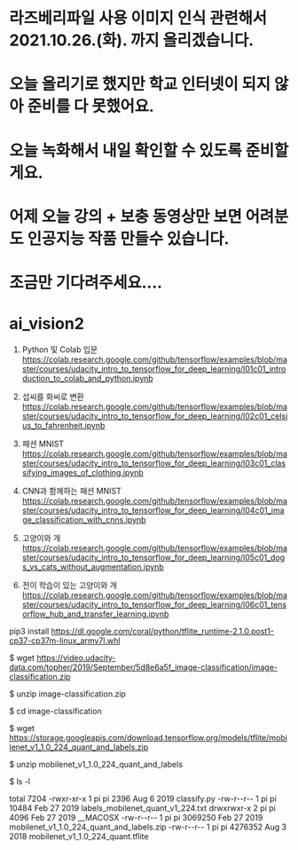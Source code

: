 # 라즈베리파일 사용 이미지 인식 관련해서 2021.10.26.(화). 까지 올리겠습니다.
# 오늘 올리기로 했지만 학교 인터넷이 되지 않아 준비를 다 못했어요.
# 오늘 녹화해서 내일 확인할 수 있도록 준비할게요.
# 어제 오늘 강의 + 보충 동영상만 보면 어려분도 인공지능 작품 만들수 있습니다.
# 조금만 기다려주세요....


# ai_vision2

1. Python 및 Colab 입문
https://colab.research.google.com/github/tensorflow/examples/blob/master/courses/udacity_intro_to_tensorflow_for_deep_learning/l01c01_introduction_to_colab_and_python.ipynb

2. 섭씨를 화씨로 변환
https://colab.research.google.com/github/tensorflow/examples/blob/master/courses/udacity_intro_to_tensorflow_for_deep_learning/l02c01_celsius_to_fahrenheit.ipynb

3. 패션 MNIST
https://colab.research.google.com/github/tensorflow/examples/blob/master/courses/udacity_intro_to_tensorflow_for_deep_learning/l03c01_classifying_images_of_clothing.ipynb

4. CNN과 함께하는 패션 MNIST
https://colab.research.google.com/github/tensorflow/examples/blob/master/courses/udacity_intro_to_tensorflow_for_deep_learning/l04c01_image_classification_with_cnns.ipynb

5. 고양이와 개
https://colab.research.google.com/github/tensorflow/examples/blob/master/courses/udacity_intro_to_tensorflow_for_deep_learning/l05c01_dogs_vs_cats_without_augmentation.ipynb

6. 전이 학습이 있는 고양이와 개
https://colab.research.google.com/github/tensorflow/examples/blob/master/courses/udacity_intro_to_tensorflow_for_deep_learning/l06c01_tensorflow_hub_and_transfer_learning.ipynb


pip3 install https://dl.google.com/coral/python/tflite_runtime-2.1.0.post1-cp37-cp37m-linux_armv7l.whl


$ wget https://video.udacity-data.com/topher/2019/September/5d8e6a5f_image-classification/image-classification.zip

$ unzip image-classification.zip

$ cd image-classification

$ wget https://storage.googleapis.com/download.tensorflow.org/models/tflite/mobilenet_v1_1.0_224_quant_and_labels.zip

$ unzip mobilenet_v1_1.0_224_quant_and_labels

$ ls -l

total 7204
-rwxr-xr-x 1 pi pi    2396 Aug  6  2019 classify.py
-rw-r--r-- 1 pi pi   10484 Feb 27  2019 labels_mobilenet_quant_v1_224.txt
drwxrwxr-x 2 pi pi    4096 Feb 27  2019 __MACOSX
-rw-r--r-- 1 pi pi 3069250 Feb 27  2019 mobilenet_v1_1.0_224_quant_and_labels.zip
-rw-r--r-- 1 pi pi 4276352 Aug  3  2018 mobilenet_v1_1.0_224_quant.tflite

